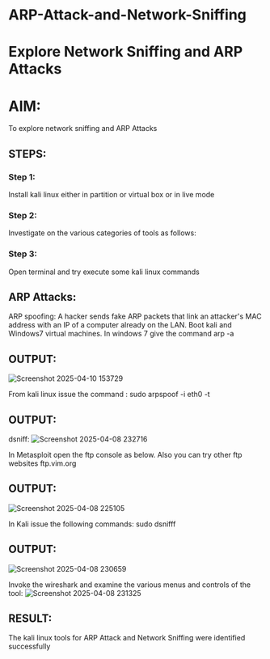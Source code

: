 # ARP-Attack-and-Network-Sniffing
# Explore Network Sniffing and ARP Attacks

# AIM:

To explore network sniffing and ARP Attacks

## STEPS:

### Step 1:

Install kali linux either in partition or virtual box or in live mode

### Step 2:

Investigate on the various categories of tools as follows:


### Step 3:
Open terminal and try execute some kali linux commands

## ARP Attacks:  
ARP spoofing: A hacker sends fake ARP packets that link an attacker's MAC address with an IP of a computer already on the LAN. 
Boot kali and Windows7 virtual machines.
In windows 7 give the command arp -a
## OUTPUT:
![Screenshot 2025-04-10 153729](https://github.com/user-attachments/assets/7957de2f-6b4f-49df-8161-ff39e37cd922)


From kali linux issue the command :
sudo arpspoof -i eth0 -t <target system> <gateway>
## OUTPUT:


 dsniff:
![Screenshot 2025-04-08 232716](https://github.com/user-attachments/assets/d007e76e-f4db-4552-b778-c68f3252bbda)






In Metasploit open the ftp console as below. Also you can try other ftp websites ftp.vim.org
## OUTPUT:
![Screenshot 2025-04-08 225105](https://github.com/user-attachments/assets/836e7cad-38fa-483d-8cea-98c92edcceff)




In Kali issue the following commands:
sudo dsnifff
## OUTPUT:

![Screenshot 2025-04-08 230659](https://github.com/user-attachments/assets/74ad5c2d-3c96-44cc-b9f1-0cf150e33688)

Invoke the wireshark and examine the various menus  and controls of the tool:
![Screenshot 2025-04-08 231325](https://github.com/user-attachments/assets/5808df54-6613-492c-ac40-baec77281638)


## RESULT:
The kali linux tools for ARP Attack and Network Sniffing were identified successfully
